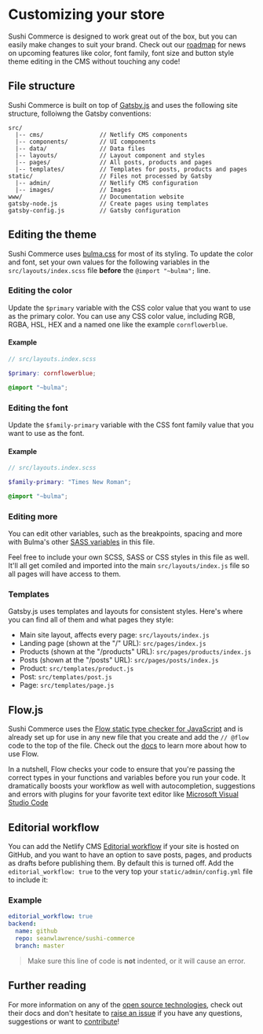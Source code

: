 # Customizing your store

Sushi Commerce is designed to work great out of the box, but you can easily make changes to suit your brand. Check out our [roadmap](/roadmap/ "Upcoming features") for news on upcoming features like color, font family, font size and button style theme editing in the CMS without touching any code!

## File structure

Sushi Commerce is built on top of [Gatsby.js]("https://gatsbyjs.org "Gatsby JS open source home") and uses the following site structure, folloiwng the Gatsby conventions:

```ascii
src/
  |-- cms/                // Netlify CMS components
  |-- components/         // UI components
  |-- data/               // Data files
  |-- layouts/            // Layout component and styles
  |-- pages/              // All posts, products and pages
  |-- templates/          // Templates for posts, products and pages
static/                   // Files not processed by Gatsby
  |-- admin/              // Netlify CMS configuration
  |-- images/             // Images
www/                      // Documentation website
gatsby-node.js            // Create pages using templates
gatsby-config.js          // Gatsby configuration
```

## Editing the theme

Sushi Commerce uses [bulma.css](https://bulma.io "Bulma CSS Framework") for most of its styling. To update the color and font, set your own values for the following variables in the `src/layouts/index.scss` file **before** the `@import "~bulma";` line.

### Editing the color

Update the `$primary` variable with the CSS color value that you want to use as the primary color. You can use any CSS color value, including RGB, RGBA, HSL, HEX and a named one like the example `cornflowerblue`.

#### Example

```scss
// src/layouts.index.scss

$primary: cornflowerblue;

@import "~bulma";
```

### Editing the font

Update the `$family-primary` variable with the CSS font family value that you want to use as the font.

#### Example

```scss
// src/layouts.index.scss

$family-primary: "Times New Roman";

@import "~bulma";
```

### Editing more

You can edit other variables, such as the breakpoints, spacing and more with Bulma's other 
[SASS variables](https://bulma.io/documentation/customize/variables/ "Bulma CSS customizing styles") in this file.

Feel free to include your own SCSS, SASS or CSS styles in this file as well. It'll all get comiled and imported into the main `src/layouts/index.js` file so all pages will have access to them.

### Templates

Gatsby.js uses templates and layouts for consistent styles. Here's where you can find all of them and what pages they style:

- Main site layout, affects every page: `src/layouts/index.js`
- Landing page (shown at the "/" URL): `src/pages/index.js`
- Products (shown at the "/products" URL): `src/pages/products/index.js`
- Posts (shown at the "/posts" URL): `src/pages/posts/index.js`
- Product: `src/templates/product.js`
- Post: `src/templates/post.js`
- Page: `src/templates/page.js`

## Flow.js

Sushi Commerce uses the [Flow static type checker for JavaScript](https://flow.org "Flow.js home") and is already set up for use in any new file that you create and add the `// @flow` code to the top of the file. Check out the [docs](https://flow.org/en/docs/getting-started "Getting started with Flow.js") to learn more about how to use Flow.

In a nutshell, Flow checks your code to ensure that you're passing the correct types in your functions and variables before you run your code. It dramatically boosts your workflow as well with autocompletion, suggestions and errors with plugins for your favorite text editor like [Microsoft Visual Studio Code](https://github.com/flowtype/flow-for-vscode "Flow plugin for VS Code")

## Editorial workflow

You can add the Netlify CMS [Editorial workflow](https://www.netlifycms.org/docs/configuration-options/#publish-mode "Netlify CMS Editorial workflow") if your site is hosted on GitHub, and you want to have an option to save posts, pages, and products as drafts before publishing them. By default this is turned off. Add the `editorial_workflow: true` to the very top your ```static/admin/config.yml``` file to include it:

### Example

```yml
editorial_workflow: true
backend:
  name: github
  repo: seanwlawrence/sushi-commerce
  branch: master
```

> Make sure this line of code is **not** indented, or it will cause an error.

## Further reading

For more information on any of the [open source technologies](/open-source/ "List of open source used on Sushi Commerce"), check out their docs and don't hesitate to [raise an issue](https://github.com/seanWLawrence/sushi-commerce/issues/new "Raise an issue on Sushi Commerce GitHub repo") if you have any questions, suggestions or want to [contribute](/contributing/ "Contributing guidelines")!